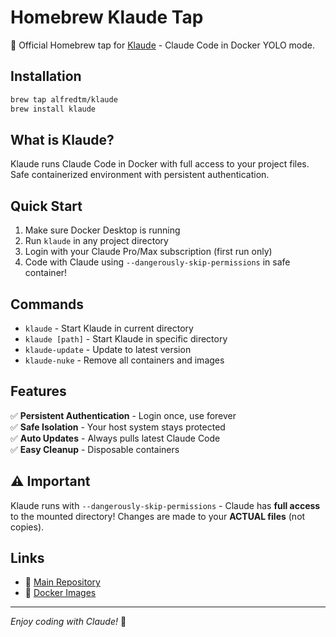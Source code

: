 # Homebrew Klaude Tap

🍺 Official Homebrew tap for [Klaude](https://github.com/alfredtm/klaude) - Claude Code in Docker YOLO mode.

## Installation

```bash
brew tap alfredtm/klaude
brew install klaude
```

## What is Klaude?

Klaude runs Claude Code in Docker with full access to your project files. Safe containerized environment with persistent authentication.

## Quick Start

1. Make sure Docker Desktop is running
2. Run `klaude` in any project directory
3. Login with your Claude Pro/Max subscription (first run only)
4. Code with Claude using `--dangerously-skip-permissions` in safe container!

## Commands

- `klaude` - Start Klaude in current directory
- `klaude [path]` - Start Klaude in specific directory  
- `klaude-update` - Update to latest version
- `klaude-nuke` - Remove all containers and images

## Features

✅ **Persistent Authentication** - Login once, use forever  
✅ **Safe Isolation** - Your host system stays protected  
✅ **Auto Updates** - Always pulls latest Claude Code  
✅ **Easy Cleanup** - Disposable containers

## ⚠️ Important

Klaude runs with `--dangerously-skip-permissions` - Claude has **full access** to the mounted directory! Changes are made to your **ACTUAL files** (not copies).

## Links

- 🐙 [Main Repository](https://github.com/alfredtm/klaude)
- 🚀 [Docker Images](https://github.com/alfredtm/klaude/pkgs/container/klaude)

---

*Enjoy coding with Claude!* 🚀